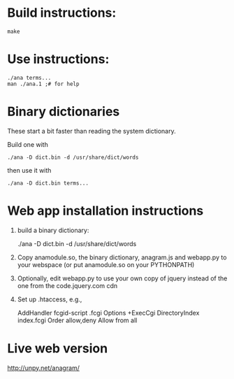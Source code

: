 # Build instructions:

    make

# Use instructions:

    ./ana terms...
    man ./ana.1 ;# for help

# Binary dictionaries
These start a bit faster than reading the system dictionary.

Build one with

    ./ana -D dict.bin -d /usr/share/dict/words

then use it with

    ./ana -D dict.bin terms...

# Web app installation instructions
 1.    build a binary dictionary:

        ./ana -D dict.bin -d /usr/share/dict/words

 1.    Copy anamodule.so, the binary dictionary, anagram.js and webapp.py to
 your webspace (or put anamodule.so on your PYTHONPATH)

 1.    Optionally, edit webapp.py to use your own copy of jquery instead
 of the one from the code.jquery.com cdn

 1.    Set up .htaccess, e.g.,

        AddHandler fcgid-script .fcgi
        Options +ExecCgi
        DirectoryIndex index.fcgi
        Order allow,deny
        Allow from all

# Live web version
http://unpy.net/anagram/
